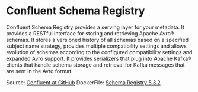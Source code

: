 # Confluent Schema Registry

Confluent Schema Registry provides a serving layer for your metadata. It provides a RESTful interface for storing and retrieving Apache Avro® schemas. It stores a versioned history of all schemas based on a specified subject name strategy, provides multiple compatibility settings and allows evolution of schemas according to the configured compatibility settings and expanded Avro support. It provides serializers that plug into Apache Kafka® clients that handle schema storage and retrieval for Kafka messages that are sent in the Avro format.

Source: [Confluent at GitHub](https://github.com/confluentinc/schema-registry)
DockerFile: [Schema Registry 5.3.2](https://github.com/confluentinc/cp-docker-images/blob/v5.3.2/debian/schema-registry/Dockerfile)